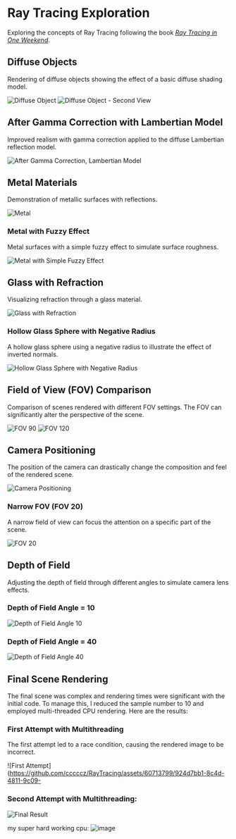 # Ray Tracing Exploration

Exploring the concepts of Ray Tracing following the book [_Ray Tracing in One Weekend_](https://raytracing.github.io/books/RayTracingInOneWeekend.html).

## Diffuse Objects

Rendering of diffuse objects showing the effect of a basic diffuse shading model.

![Diffuse Object](https://github.com/cccccz/RayTracing/assets/60713799/810ed421-e56e-4cf7-a450-023d464bb5f4)
![Diffuse Object - Second View](https://github.com/cccccz/RayTracing/assets/60713799/6d60132d-b487-4ce1-9b81-71a717fbf4a1)

## After Gamma Correction with Lambertian Model

Improved realism with gamma correction applied to the diffuse Lambertian reflection model.

![After Gamma Correction, Lambertian Model](https://github.com/cccccz/RayTracing/assets/60713799/0e066cee-733b-4d1f-bb55-30adacdbeb64)

## Metal Materials

Demonstration of metallic surfaces with reflections.

![Metal](https://github.com/cccccz/RayTracing/assets/60713799/8399f9fd-a732-41df-9692-3afb47c0bb0f)

### Metal with Fuzzy Effect

Metal surfaces with a simple fuzzy effect to simulate surface roughness.

![Metal with Simple Fuzzy Effect](https://github.com/cccccz/RayTracing/assets/60713799/a9813bb8-6af2-436f-8a2c-b7ce318615dd)

## Glass with Refraction

Visualizing refraction through a glass material.

![Glass with Refraction](https://github.com/cccccz/RayTracing/assets/60713799/846f3ea9-7d67-4b30-a3e5-ee32c8475169)

### Hollow Glass Sphere with Negative Radius

A hollow glass sphere using a negative radius to illustrate the effect of inverted normals.

![Hollow Glass Sphere with Negative Radius](https://github.com/cccccz/RayTracing/assets/60713799/31e345f5-07db-4525-b92c-0d68b18cf794)

## Field of View (FOV) Comparison

Comparison of scenes rendered with different FOV settings. The FOV can significantly alter the perspective of the scene.

![FOV 90](https://github.com/cccccz/RayTracing/assets/60713799/33e19237-8136-414f-a505-6d337860553a)
![FOV 120](https://github.com/cccccz/RayTracing/assets/60713799/42bcc0ff-c2c7-4260-b657-999880e632c1)

## Camera Positioning

The position of the camera can drastically change the composition and feel of the rendered scene.

![Camera Positioning](https://github.com/cccccz/RayTracing/assets/60713799/a6a2d3ba-3163-4028-9b10-4ff3055c41f1)

### Narrow FOV (FOV 20)

A narrow field of view can focus the attention on a specific part of the scene.

![FOV 20](https://github.com/cccccz/RayTracing/assets/60713799/223d6d7a-01b8-4ca3-acef-813443df0f17)

## Depth of Field

Adjusting the depth of field through different angles to simulate camera lens effects.

### Depth of Field Angle = 10

![Depth of Field Angle 10](https://github.com/cccccz/RayTracing/assets/60713799/261918e1-0b6f-4dee-bbed-954402fde4e2)

### Depth of Field Angle = 40

![Depth of Field Angle 40](https://github.com/cccccz/RayTracing/assets/60713799/396d5926-c789-41c4-ba2f-11663b1b3d39)

## Final Scene Rendering

The final scene was complex and rendering times were significant with the initial code. To manage this, I reduced the sample number to 10 and employed multi-threaded CPU rendering. Here are the results:

### First Attempt with Multithreading

The first attempt led to a race condition, causing the rendered image to be incorrect.

![First Attempt](https://github.com/cccccz/RayTracing/assets/60713799/924d7bb1-8c4d-4811-9c09-


### Second Attempt with Multithreading:
![Final Result](https://github.com/cccccz/RayTracing/assets/60713799/f0f4196d-32ed-4f07-b64c-e94622ff36bf)

my super hard working cpu:
![image](https://github.com/cccccz/RayTracing/assets/60713799/fe4c2834-0246-44ce-acb0-2fe7c7ddfe45)













